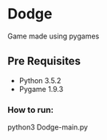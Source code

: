 # Dodge
Game made using pygames

## Pre Requisites
- Python 3.5.2
- Pygame 1.9.3

### How to run:
python3 Dodge-main.py
